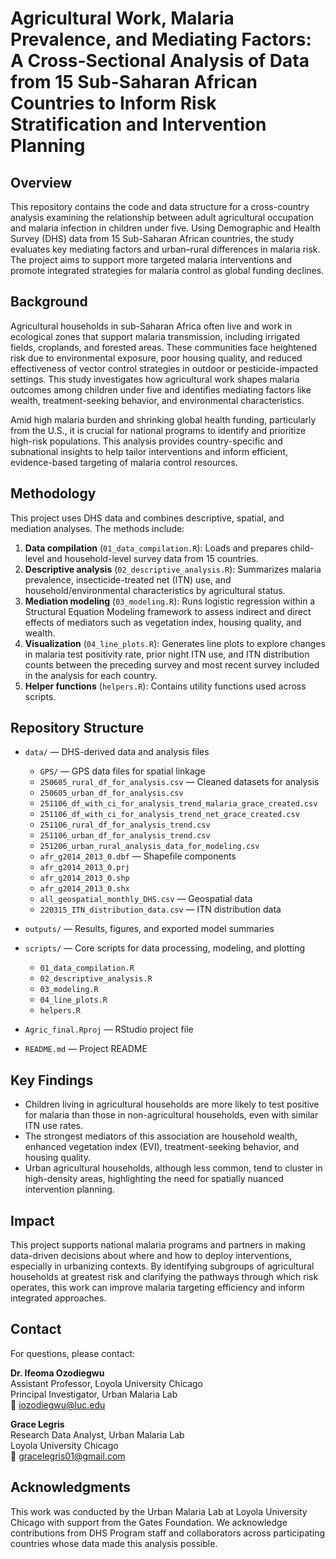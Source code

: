 # Agricultural Work, Malaria Prevalence, and Mediating Factors: A Cross-Sectional Analysis of Data from 15 Sub-Saharan African Countries to Inform Risk Stratification and Intervention Planning
## Overview

This repository contains the code and data structure for a cross-country analysis examining the relationship between adult agricultural occupation and malaria infection in children under five. Using Demographic and Health Survey (DHS) data from 15 Sub-Saharan African countries, the study evaluates key mediating factors and urban–rural differences in malaria risk. The project aims to support more targeted malaria interventions and promote integrated strategies for malaria control as global funding declines.

## Background

Agricultural households in sub-Saharan Africa often live and work in ecological zones that support malaria transmission, including irrigated fields, croplands, and forested areas. These communities face heightened risk due to environmental exposure, poor housing quality, and reduced effectiveness of vector control strategies in outdoor or pesticide-impacted settings. This study investigates how agricultural work shapes malaria outcomes among children under five and identifies mediating factors like wealth, treatment-seeking behavior, and environmental characteristics.

Amid high malaria burden and shrinking global health funding, particularly from the U.S., it is crucial for national programs to identify and prioritize high-risk populations. This analysis provides country-specific and subnational insights to help tailor interventions and inform efficient, evidence-based targeting of malaria control resources.

## Methodology

This project uses DHS data and combines descriptive, spatial, and mediation analyses. The methods include:

1. **Data compilation** (`01_data_compilation.R`): Loads and prepares child-level and household-level survey data from 15 countries.
2. **Descriptive analysis** (`02_descriptive_analysis.R`): Summarizes malaria prevalence, insecticide-treated net (ITN) use, and household/environmental characteristics by agricultural status.
3. **Mediation modeling** (`03_modeling.R`): Runs logistic regression within a Structural Equation Modeling framework to assess indirect and direct effects of mediators such as vegetation index, housing quality, and wealth.
4. **Visualization** (`04_line_plots.R`): Generates line plots to explore changes in malaria test positivity rate, prior night ITN use, and ITN distribution counts between the preceding survey and most recent survey included in the analysis for each country.
5. **Helper functions** (`helpers.R`): Contains utility functions used across scripts.

## Repository Structure

- `data/` — DHS-derived data and analysis files  
  - `GPS/` — GPS data files for spatial linkage  
  - `250605_rural_df_for_analysis.csv` — Cleaned datasets for analysis
  - `250605_urban_df_for_analysis.csv`  
  - `251106_df_with_ci_for_analysis_trend_malaria_grace_created.csv`  
  - `251106_df_with_ci_for_analysis_trend_net_grace_created.csv`  
  - `251106_rural_df_for_analysis_trend.csv`  
  - `251106_urban_df_for_analysis_trend.csv`  
  - `251206_urban_rural_analysis_data_for_modeling.csv`  
  - `afr_g2014_2013_0.dbf` — Shapefile components
  - `afr_g2014_2013_0.prj`  
  - `afr_g2014_2013_0.shp`  
  - `afr_g2014_2013_0.shx`  
  - `all_geospatial_monthly_DHS.csv` — Geospatial data
  - `220315_ITN_distribution_data.csv` — ITN distribution data

- `outputs/` — Results, figures, and exported model summaries

- `scripts/` — Core scripts for data processing, modeling, and plotting  
  - `01_data_compilation.R`  
  - `02_descriptive_analysis.R`  
  - `03_modeling.R`  
  - `04_line_plots.R`  
  - `helpers.R`

- `Agric_final.Rproj` — RStudio project file  
- `README.md` — Project README

## Key Findings

- Children living in agricultural households are more likely to test positive for malaria than those in non-agricultural households, even with similar ITN use rates.
- The strongest mediators of this association are household wealth, enhanced vegetation index (EVI), treatment-seeking behavior, and housing quality.
- Urban agricultural households, although less common, tend to cluster in high-density areas, highlighting the need for spatially nuanced intervention planning.

## Impact

This project supports national malaria programs and partners in making data-driven decisions about where and how to deploy interventions, especially in urbanizing contexts. By identifying subgroups of agricultural households at greatest risk and clarifying the pathways through which risk operates, this work can improve malaria targeting efficiency and inform integrated approaches.

## Contact

For questions, please contact:

**Dr. Ifeoma Ozodiegwu**  
Assistant Professor, Loyola University Chicago  
Principal Investigator, Urban Malaria Lab  
📧 [iozodiegwu@luc.edu](mailto:iozodiegwu@luc.edu)

**Grace Legris**  
Research Data Analyst, Urban Malaria Lab  
Loyola University Chicago  
📧 [gracelegris01@gmail.com](mailto:gracelegris01@gmail.com)

## Acknowledgments

This work was conducted by the Urban Malaria Lab at Loyola University Chicago with support from the Gates Foundation. We acknowledge contributions from DHS Program staff and collaborators across participating countries whose data made this analysis possible.
